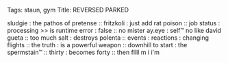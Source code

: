 Tags: staun, gym
Title: REVERSED PARKED
  
sludgie : the pathos of pretense :: fritzkoli : just add rat poison :: job status : processing >> is runtime error : false :: no mister ay.eye : self™ no like david gueta :: too much salt : destroys polenta :: events : reactions : changing flights :: the truth : is a powerful weapon :: downhill to start : the spermstain™ :: thirty : becomes forty :: then fllll m i i'm 